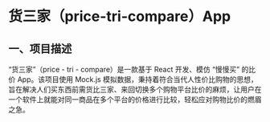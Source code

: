 # 货三家（price-tri-compare）App

## 一、项目描述
“货三家”（price - tri - compare）是一款基于 React 开发、模仿 “慢慢买” 的比价 App。该项目使用 Mock.js 模拟数据，秉持着符合当代人性价比购物的思想，旨在解决人们买东西前需货比三家、来回切换多个购物平台比价的麻烦，让用户在一个软件上就能对同一商品在多个平台的价格进行比较，轻松应对购物比价的燃眉之急。